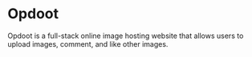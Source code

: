 # Opdoot

Opdoot is a full-stack online image hosting website that allows users to upload images, comment, and like other images.
